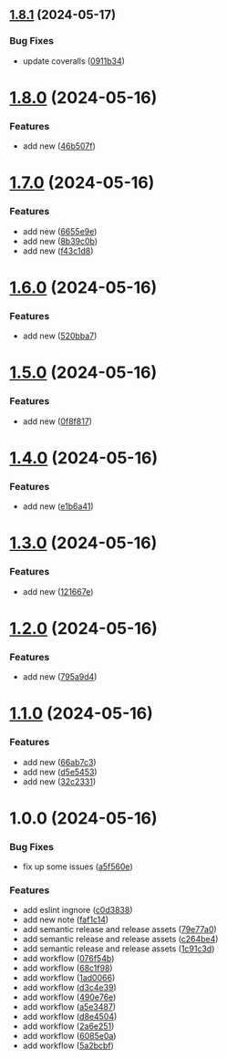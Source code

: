 ## [1.8.1](https://github.com/fwx5618177/remark-codesandbox-sandpack/compare/v1.8.0...v1.8.1) (2024-05-17)


### Bug Fixes

* update coveralls ([0911b34](https://github.com/fwx5618177/remark-codesandbox-sandpack/commit/0911b348358cc154a7be7c749132b6a4cbbad630))

# [1.8.0](https://github.com/fwx5618177/remark-codesandbox-sandpack/compare/v1.7.0...v1.8.0) (2024-05-16)


### Features

* add new ([46b507f](https://github.com/fwx5618177/remark-codesandbox-sandpack/commit/46b507f6960540e5d9853ae2c1a7a67c5e0e8c61))

# [1.7.0](https://github.com/fwx5618177/remark-codesandbox-sandpack/compare/v1.6.0...v1.7.0) (2024-05-16)


### Features

* add new ([6655e9e](https://github.com/fwx5618177/remark-codesandbox-sandpack/commit/6655e9ed4e64386bdf5697c40ffd66173b1dbb58))
* add new ([8b39c0b](https://github.com/fwx5618177/remark-codesandbox-sandpack/commit/8b39c0bfd9000a24505ee46c422b2e2ab636ebb1))
* add new ([f43c1d8](https://github.com/fwx5618177/remark-codesandbox-sandpack/commit/f43c1d816122e06dae3cd9c7c9357b009837e535))

# [1.6.0](https://github.com/fwx5618177/remark-codesandbox-sandpack/compare/v1.5.0...v1.6.0) (2024-05-16)


### Features

* add new ([520bba7](https://github.com/fwx5618177/remark-codesandbox-sandpack/commit/520bba758e73c01095d2455a5c342e75a811ac77))

# [1.5.0](https://github.com/fwx5618177/remark-codesandbox-sandpack/compare/v1.4.0...v1.5.0) (2024-05-16)


### Features

* add new ([0f8f817](https://github.com/fwx5618177/remark-codesandbox-sandpack/commit/0f8f817b4e9cf13ea13d2049f8b83eb251a9a8e2))

# [1.4.0](https://github.com/fwx5618177/remark-codesandbox-sandpack/compare/v1.3.0...v1.4.0) (2024-05-16)


### Features

* add new ([e1b6a41](https://github.com/fwx5618177/remark-codesandbox-sandpack/commit/e1b6a41e2915df66ba9517a49a575b8d4d309aa6))

# [1.3.0](https://github.com/fwx5618177/remark-codesandbox-sandpack/compare/v1.2.0...v1.3.0) (2024-05-16)


### Features

* add new ([121667e](https://github.com/fwx5618177/remark-codesandbox-sandpack/commit/121667e73547ae727a598dc2660779386ee58e5d))

# [1.2.0](https://github.com/fwx5618177/remark-codesandbox-sandpack/compare/v1.1.0...v1.2.0) (2024-05-16)


### Features

* add new ([795a9d4](https://github.com/fwx5618177/remark-codesandbox-sandpack/commit/795a9d452cd71ba7146a8fefc76b7d8e09688c1d))

# [1.1.0](https://github.com/fwx5618177/remark-codesandbox-sandpack/compare/v1.0.0...v1.1.0) (2024-05-16)


### Features

* add new ([66ab7c3](https://github.com/fwx5618177/remark-codesandbox-sandpack/commit/66ab7c3dd5e15e25b383aeffbaeaee9fdfcadbc7))
* add new ([d5e5453](https://github.com/fwx5618177/remark-codesandbox-sandpack/commit/d5e545348c9d07050c2a72a033fd73038e35b510))
* add new ([32c2331](https://github.com/fwx5618177/remark-codesandbox-sandpack/commit/32c23319546cf0f12c157e8d40ce5718c67eced8))

# 1.0.0 (2024-05-16)


### Bug Fixes

* fix up some issues ([a5f560e](https://github.com/fwx5618177/remark-codesandbox-sandpack/commit/a5f560e7c3f6777921c60dffcab56fec44b9ce5e))


### Features

* add eslint ingnore ([c0d3838](https://github.com/fwx5618177/remark-codesandbox-sandpack/commit/c0d38380861f4d6370773542bbefccf0a963700c))
* add new note ([faf1c14](https://github.com/fwx5618177/remark-codesandbox-sandpack/commit/faf1c14c5bed13b77dc5e5ab949fd76a0695637b))
* add semantic release and release assets ([79e77a0](https://github.com/fwx5618177/remark-codesandbox-sandpack/commit/79e77a0962d158310299afc6023a6a1abade8e17))
* add semantic release and release assets ([c264be4](https://github.com/fwx5618177/remark-codesandbox-sandpack/commit/c264be46d3b4c32403f147a0cc8fdb651823131a))
* add semantic release and release assets ([1c91c3d](https://github.com/fwx5618177/remark-codesandbox-sandpack/commit/1c91c3dac6e134a38462247a850f439a1652640d))
* add workflow ([076f54b](https://github.com/fwx5618177/remark-codesandbox-sandpack/commit/076f54b7dbb6cf8717183100420fac12ff9ff280))
* add workflow ([68c1f98](https://github.com/fwx5618177/remark-codesandbox-sandpack/commit/68c1f987bb4e968c7a124842bd7a524e60817903))
* add workflow ([1ad0066](https://github.com/fwx5618177/remark-codesandbox-sandpack/commit/1ad0066e957ec7abd0e685cb50500b3fb9bb0439))
* add workflow ([d3c4e39](https://github.com/fwx5618177/remark-codesandbox-sandpack/commit/d3c4e39a3e5ee9c8a9571ed06dcd185ffc465742))
* add workflow ([490e76e](https://github.com/fwx5618177/remark-codesandbox-sandpack/commit/490e76e51cbc7be6e2a1f2b5f7c0247b19e4b72b))
* add workflow ([a5e3487](https://github.com/fwx5618177/remark-codesandbox-sandpack/commit/a5e3487c5fa4509db6ceb24f8d91a64cf4f74e89))
* add workflow ([d8e4504](https://github.com/fwx5618177/remark-codesandbox-sandpack/commit/d8e45045ab665cbe6870170ec8a45531f0e835a0))
* add workflow ([2a6e251](https://github.com/fwx5618177/remark-codesandbox-sandpack/commit/2a6e2515da7aee8e9616ba7a133b2430ff523ccc))
* add workflow ([6085e0a](https://github.com/fwx5618177/remark-codesandbox-sandpack/commit/6085e0ad65ce031a04d479b0d42666dd02529ad8))
* add workflow ([5a2bcbf](https://github.com/fwx5618177/remark-codesandbox-sandpack/commit/5a2bcbf2103457193c65b6ad210d64d166007f02))
